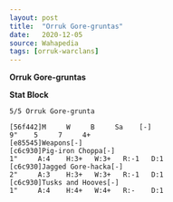 ```yaml
---
layout: post
title:  "Orruk Gore-gruntas"
date:   2020-12-05
source: Wahapedia
tags: [orruk-warclans]
---
```


**Orruk Gore-gruntas**

**Stat Block**
```
5/5 Orruk Gore-grunta
```

```
[56f442]M     W     B     Sa    [-]
9"    5     7     4+    
[e85545]Weapons[-]
[c6c930]Pig-iron Choppa[-]
1"     A:4    H:3+   W:3+   R:-1   D:1   
[c6c930]Jagged Gore-hacka[-]
2"     A:3    H:3+   W:3+   R:-1   D:1   
[c6c930]Tusks and Hooves[-]
1"     A:4    H:4+   W:4+   R:-    D:1   
```


